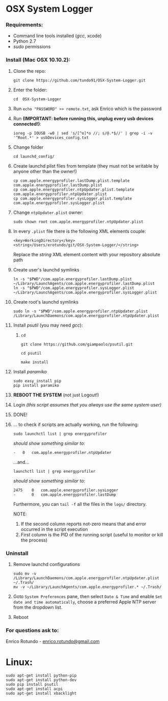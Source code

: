 # OSX System Logger

### Requirements:

* Command line tools installed (*gcc*, xcode)
* Python 2.7 
* *sudo* permissions


### Install (Mac OSX 10.10.2):

1. Clone the repo:

	```
	git clone https://github.com/tundo91/OSX-System-Logger.git
	```
	
1. Enter the folder:

	```
	cd	OSX-System-Logger
	```

1. Run ```echo "PASSWORD" >> remote.txt```, ask Enrico which is the password

1. Run **(IMPORTANT: before running this, unplug every usb devices connected!)**:

	```
	ioreg -p IOUSB -w0 | sed 's/[^o]*o //; s/@.*$//' | grep -i -v '^Root.*' > usbDevices_config.txt
	```

1. Change folder

	```
	cd launchd_config/
	```
	
1. Create launchd plist files from template (they must not be writable by anyone other than the owner!)
	
	```
	cp com.apple.energyprofiler.lastDump.plist.template com.apple.energyprofiler.lastDump.plist
	cp com.apple.energyprofiler.ntpUpdater.plist.template com.apple.energyprofiler.ntpUpdater.plist
	cp com.apple.energyprofiler.sysLogger.plist.template com.apple.energyprofiler.sysLogger.plist
	```

1. Change ```ntpUpdater.plist``` owner: 

	```
	sudo chown root com.apple.energyprofiler.ntpUpdater.plist
	```
		
1. In every ```.plist``` file there is the following XML elements couple:

	```
	<key>WorkingDirectory</key>
    <string>/Users/erotundo/git/OSX-System-Logger/</string>
    ```

	Replace the *string* XML element content with your repository absolute path 

1. Create user's launchd symlinks
	
	```
	ln -s "$PWD"/com.apple.energyprofiler.lastDump.plist ~/Library/LaunchAgents/com.apple.energyprofiler.lastDump.plist
	ln -s "$PWD"/com.apple.energyprofiler.sysLogger.plist ~/Library/LaunchAgents/com.apple.energyprofiler.sysLogger.plist
	```

1. Create root's launchd symlinks

	```
	sudo ln -s "$PWD"/com.apple.energyprofiler.ntpUpdater.plist /Library/LaunchDaemons/com.apple.energyprofiler.ntpUpdater.plist
	```
1. Install *psutil* (you may need *gcc*):
	
	1. 
		```
		cd
		
		git clone https://github.com/giampaolo/psutil.git
		
		cd psutil

		make install
		```
1. Install *paramiko*

	```
	sudo easy_install pip
	pip install paramiko
	```

1. **REBOOT THE SYSTEM** (not just Logout!)

1. Login *(this script assumes that you always use the same system user)*

1. DONE!

1. ... to check if scripts are actually working, run the following:
	
	```
	sudo launchctl list | grep energyprofiler
	```

	*should show something similar to:*

	```
	-	0	com.apple.energyprofiler.ntpUpdater
	```

	...and...

	```
	launchctl list | grep energyprofiler
	```

	*should show something similar to:*

	```
	2475	0	com.apple.energyprofiler.sysLogger
	-		0	com.apple.energyprofiler.lastDump
	```

	Furthermore, you can ```tail -f``` all the files in the ```logs/``` directory.
	

	NOTE: 

	1. If the second column reports not-zero means that and error occurred in the script execution
	1. First column is the PID of the running script (useful to monitor or kill the process)
	
	
### Uninstall

1. Remove launchd configurations

	```
	sudo mv -v /Library/LaunchDaemons/com.apple.energyprofiler.ntpUpdater.plist ~/.Trash/
	mv -v ~/Library/LaunchAgents/com.apple.energyprofiler.* ~/.Trash/
	```

1. Goto ```System Preferences``` pane, then select ```Date & Time``` and enable ```Set date and time automatically```, choose a preferred Apple NTP server from the dropdown list.

1. Reboot

### For questions ask to:
Enrico Rotundo - <enrico.rotundo@gmail.com>


# Linux:
```
sudo apt-get install python-pip
sudo apt-get install python-dev
sudo pip install psutil 
sudo apt-get install acpi
sudo apt-get install xbacklight
```
